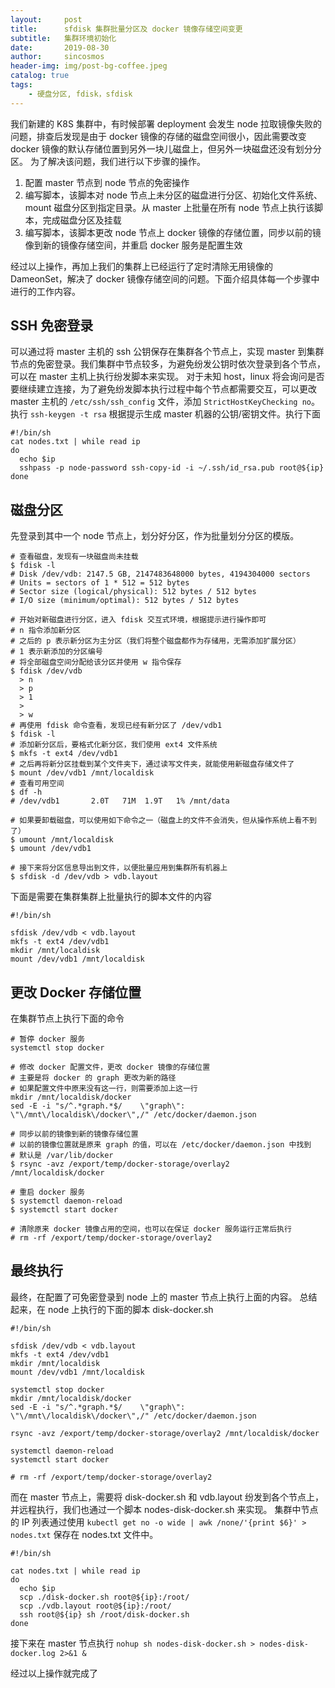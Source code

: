 ```yaml
---
layout:     post
title:      sfdisk 集群批量分区及 docker 镜像存储空间变更
subtitle:   集群环境初始化
date:       2019-08-30
author:     sincosmos
header-img: img/post-bg-coffee.jpeg
catalog: true
tags:
    - 硬盘分区, fdisk，sfdisk
---
```


我们新建的 K8S 集群中，有时候部署 deployment 会发生 node 拉取镜像失败的问题，排查后发现是由于 docker 镜像的存储的磁盘空间很小，因此需要改变 docker 镜像的默认存储位置到另外一块儿磁盘上，但另外一块磁盘还没有划分分区。
为了解决该问题，我们进行以下步骤的操作。
1. 配置 master 节点到 node 节点的免密操作
2. 编写脚本，该脚本对 node 节点上未分区的磁盘进行分区、初始化文件系统、mount 磁盘分区到指定目录。从 master 上批量在所有 node 节点上执行该脚本，完成磁盘分区及挂载
3. 编写脚本，该脚本更改 node 节点上 docker 镜像的存储位置，同步以前的镜像到新的镜像存储空间，并重启 docker 服务是配置生效

经过以上操作，再加上我们的集群上已经运行了定时清除无用镜像的 DameonSet，解决了 docker 镜像存储空间的问题。下面介绍具体每一个步骤中进行的工作内容。
## SSH 免密登录
可以通过将 master 主机的 ssh 公钥保存在集群各个节点上，实现 master 到集群节点的免密登录。我们集群中节点较多，为避免纷发公钥时依次登录到各个节点，可以在 master 主机上执行纷发脚本来实现。
对于未知 host，linux 将会询问是否要继续建立连接，为了避免纷发脚本执行过程中每个节点都需要交互，可以更改 master 主机的 `/etc/ssh/ssh_config` 文件，添加 `StrictHostKeyChecking no`。执行 `ssh-keygen -t rsa` 根据提示生成 master 机器的公钥/密钥文件。执行下面
```
#!/bin/sh
cat nodes.txt | while read ip
do
  echo $ip
  sshpass -p node-password ssh-copy-id -i ~/.ssh/id_rsa.pub root@${ip}
done
``` 
## 磁盘分区
先登录到其中一个 node 节点上，划分好分区，作为批量划分分区的模版。
```
# 查看磁盘，发现有一块磁盘尚未挂载
$ fdisk -l
# Disk /dev/vdb: 2147.5 GB, 2147483648000 bytes, 4194304000 sectors
# Units = sectors of 1 * 512 = 512 bytes
# Sector size (logical/physical): 512 bytes / 512 bytes
# I/O size (minimum/optimal): 512 bytes / 512 bytes

# 开始对新磁盘进行分区，进入 fdisk 交互式环境，根据提示进行操作即可
# n 指令添加新分区
# 之后的 p 表示新分区为主分区（我们将整个磁盘都作为存储用，无需添加扩展分区）
# 1 表示新添加的分区编号
# 将全部磁盘空间分配给该分区并使用 w 指令保存
$ fdisk /dev/vdb
  > n
  > p
  > 1 
  >
  > w
# 再使用 fdisk 命令查看，发现已经有新分区了 /dev/vdb1
$ fdisk -l 
# 添加新分区后，要格式化新分区，我们使用 ext4 文件系统
$ mkfs -t ext4 /dev/vdb1
# 之后再将新分区挂载到某个文件夹下，通过读写文件夹，就能使用新磁盘存储文件了
$ mount /dev/vdb1 /mnt/localdisk
# 查看可用空间
$ df -h
# /dev/vdb1       2.0T   71M  1.9T   1% /mnt/data

# 如果要卸载磁盘，可以使用如下命令之一（磁盘上的文件不会消失，但从操作系统上看不到了）
$ umount /mnt/localdisk
$ umount /dev/vdb1

# 接下来将分区信息导出到文件，以便批量应用到集群所有机器上
$ sfdisk -d /dev/vdb > vdb.layout
```

下面是需要在集群集群上批量执行的脚本文件的内容
```
#!/bin/sh

sfdisk /dev/vdb < vdb.layout
mkfs -t ext4 /dev/vdb1
mkdir /mnt/localdisk
mount /dev/vdb1 /mnt/localdisk
```
## 更改 Docker 存储位置
在集群节点上执行下面的命令
```
# 暂停 docker 服务
systemctl stop docker

# 修改 docker 配置文件，更改 docker 镜像的存储位置
# 主要是将 docker 的 graph 更改为新的路径
# 如果配置文件中原来没有这一行，则需要添加上这一行
mkdir /mnt/localdisk/docker
sed -E -i "s/^.*graph.*$/    \"graph\": \"\/mnt\/localdisk\/docker\",/" /etc/docker/daemon.json

# 同步以前的镜像到新的镜像存储位置
# 以前的镜像位置就是原来 graph 的值，可以在 /etc/docker/daemon.json 中找到
# 默认是 /var/lib/docker 
$ rsync -avz /export/temp/docker-storage/overlay2 /mnt/localdisk/docker

# 重启 docker 服务
$ systemctl daemon-reload
$ systemctl start docker 

# 清除原来 docker 镜像占用的空间，也可以在保证 docker 服务运行正常后执行
# rm -rf /export/temp/docker-storage/overlay2
```
## 最终执行
最终，在配置了可免密登录到 node 上的 master 节点上执行上面的内容。
总结起来，在 node 上执行的下面的脚本 disk-docker.sh
```
#!/bin/sh

sfdisk /dev/vdb < vdb.layout
mkfs -t ext4 /dev/vdb1
mkdir /mnt/localdisk
mount /dev/vdb1 /mnt/localdisk

systemctl stop docker
mkdir /mnt/localdisk/docker
sed -E -i "s/^.*graph.*$/    \"graph\": \"\/mnt\/localdisk\/docker\",/" /etc/docker/daemon.json

rsync -avz /export/temp/docker-storage/overlay2 /mnt/localdisk/docker

systemctl daemon-reload
systemctl start docker 

# rm -rf /export/temp/docker-storage/overlay2
```

而在 master 节点上，需要将 disk-docker.sh 和 vdb.layout 纷发到各个节点上，并远程执行，我们也通过一个脚本 nodes-disk-docker.sh 来实现。
集群中节点的 IP 列表通过使用 `kubectl get no -o wide | awk /none/'{print $6}' > nodes.txt` 保存在 nodes.txt 文件中。

```
#!/bin/sh

cat nodes.txt | while read ip
do
  echo $ip
  scp ./disk-docker.sh root@${ip}:/root/
  scp ./vdb.layout root@${ip}:/root/
  ssh root@${ip} sh /root/disk-docker.sh
done
```
接下来在 master 节点执行 `nohup sh nodes-disk-docker.sh > nodes-disk-docker.log 2>&1 &`

经过以上操作就完成了
